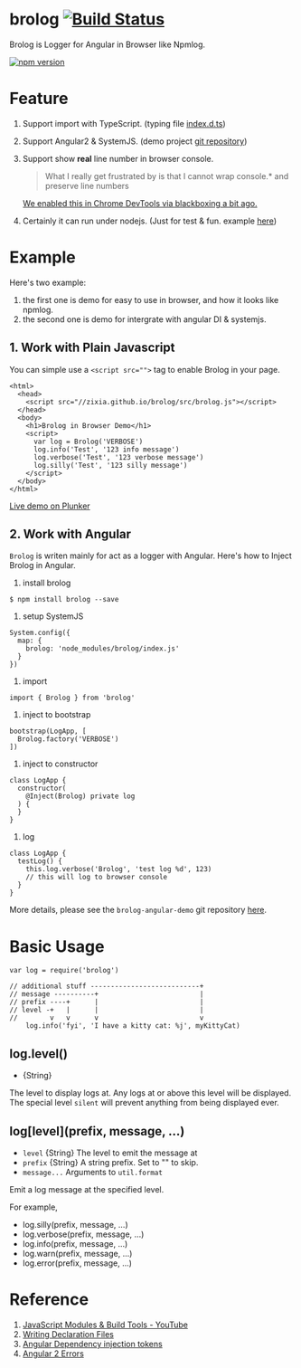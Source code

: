 # brolog  [![Build Status](https://travis-ci.org/zixia/brolog.svg?branch=master)](https://travis-ci.org/zixia/brolog)

Brolog is Logger for Angular in Browser like Npmlog.

[![npm version](https://badge.fury.io/js/brolog.svg)](https://badge.fury.io/js/brolog)

# Feature

1. Support import with TypeScript. (typing file [index.d.ts](https://github.com/zixia/brolog/blob/master/index.d.ts))
1. Support Angular2 & SystemJS. (demo project [git repository](https://github.com/zixia/brolog-angular-demo))
1. Support show **real** line number in browser console.
    > What I really get frustrated by is that I cannot wrap console.* and preserve line numbers

    [We enabled this in Chrome DevTools via blackboxing a bit ago.](https://gist.github.com/paulirish/c307a5a585ddbcc17242)
1. Certainly it can run under nodejs. (Just for test & fun. example [here](https://github.com/zixia/brolog/blob/master/example/npm-like-logger.js))

# Example

Here's two example: 

1. the first one is demo for easy to use in browser, and how it looks like npmlog.
1. the second one is demo for intergrate with angular DI & systemjs.

## 1. Work with Plain Javascript

You can simple use a `<script src="">` tag to enable Brolog in your page.

```
<html>
  <head>
    <script src="//zixia.github.io/brolog/src/brolog.js"></script>
  </head>
  <body>
    <h1>Brolog in Browser Demo</h1>
    <script>
      var log = Brolog('VERBOSE')
      log.info('Test', '123 info message')
      log.verbose('Test', '123 verbose message')
      log.silly('Test', '123 silly message')
    </script>
  </body>
</html>
```

[Live demo on Plunker](http://embed.plnkr.co/tvO9MHscHuOM5XvZRIU6/)

## 2. Work with Angular

`Brolog` is writen mainly for act as a logger with Angular. Here's how to Inject Brolog in Angular.

1. install brolog  
  ```
  $ npm install brolog --save
  ```
  
1. setup SystemJS  
  ```
  System.config({
    map: {
      brolog: 'node_modules/brolog/index.js'
    }
  })
  ```
  
1. import  
  ```
  import { Brolog } from 'brolog'
  ```
    
1. inject to bootstrap  
  ```
  bootstrap(LogApp, [
    Brolog.factory('VERBOSE')
  ])
  ```
  
1. inject to constructor  
  ```
  class LogApp {
    constructor(
      @Inject(Brolog) private log
    ) {
    }
  }
  ```
  
1. log  
  ```
  class LogApp {
    testLog() {
      this.log.verbose('Brolog', 'test log %d', 123)
      // this will log to browser console
    }
  }
  ```

More details, please see the `brolog-angular-demo` git repository [here](https://github.com/zixia/brolog-angular-demo).

# Basic Usage

```
var log = require('brolog')

// additional stuff ---------------------------+
// message ----------+                         |
// prefix ----+      |                         |
// level -+   |      |                         |
//        v   v      v                         v
    log.info('fyi', 'I have a kitty cat: %j', myKittyCat)
```

## log.level()

* {String}

The level to display logs at.  Any logs at or above this level will be
displayed.  The special level `silent` will prevent anything from being
displayed ever.

## log\[level](prefix, message, ...)

* `level` {String} The level to emit the message at
* `prefix` {String} A string prefix.  Set to "" to skip.
* `message...` Arguments to `util.format`

Emit a log message at the specified level.

For example,

* log.silly(prefix, message, ...)
* log.verbose(prefix, message, ...)
* log.info(prefix, message, ...)
* log.warn(prefix, message, ...)
* log.error(prefix, message, ...)

# Reference

1. [JavaScript Modules & Build Tools - YouTube](https://www.youtube.com/watch?v=U4ja6HeBm6s)
2. [Writing Declaration Files](https://www.typescriptlang.org/docs/handbook/writing-declaration-files.html)
3. [Angular Dependency injection tokens](https://angular.io/docs/ts/latest/guide/dependency-injection.html#!#token)
4. [Angular 2 Errors](https://daveceddia.com/angular-2-errors/)
